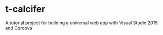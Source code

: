 # t-calcifer
A tutorial project for building a universal web app with Visual Studio 2015 and Cordova
